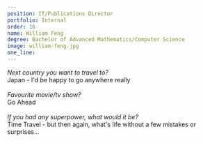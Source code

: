 ```yaml
---
position: IT/Publications Director
portfolio: Internal
order: 16
name: William Feng
degree: Bachelor of Advanced Mathematics/Computer Science
image: william-feng.jpg
one_line:
---
```

*Next country you want to travel to?*
<br>
Japan - I'd be happy to go anywhere really
<br><br>
*Favourite movie/tv show?*
<br>
Go Ahead
<br><br>
*If you had any superpower, what would it be?*
<br>
Time Travel - but then again, what's life without a few mistakes or surprises...